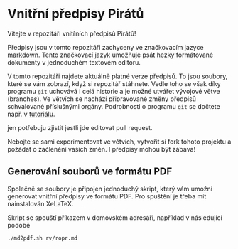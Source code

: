 Vnitřní předpisy Pirátů
=======================

Vítejte v repozitáři vnitřních předpisů Pirátů!

Předpisy jsou v tomto repozitáři zachyceny ve značkovacím jazyce
[markdown][daring-fireball]. Tento značkovací jazyk umožňuje psát 
hezky formátované dokumenty v jednoduchém textovém editoru. 

V tomto repozitáři najdete aktuálně platné verze předpisů. To jsou
soubory, které se vám zobrazí, když si repozitář stáhnete. Vedle
toho se však díky programu ``git`` uchovává i celá historie a je
možné utvářet vývojové větve (branches). Ve větvích se nachází
připravované změny předpisů schvalované příslušnými orgány. 
Podrobnosti o programu ``git`` se dočtete např. 
v [tutoriálu][git-guide].

jen potřebuju zjistit jestli jde editovat pull request.

[daring-fireball]: http://daringfireball.net/projects/markdown/
[git-guide]: http://rogerdudler.github.io/git-guide/

Nebojte se sami experimentovat ve větvích, vytvořit si fork tohoto 
projektu a požádat o začlenění vašich změn. I předpisy mohou být zábava!

Generování souborů ve formátu PDF
---------------------------------

Společně se soubory je připojen jednoduchý skript, který vám umožní 
generovat vnitřní předpisy ve formátu PDF. Pro spuštění je třeba mít 
nainstalován XeLaTeX. 

Skript se spouští příkazem v domovském adresáři, například 
v následující podobě

    ./md2pdf.sh rv/ropr.md

